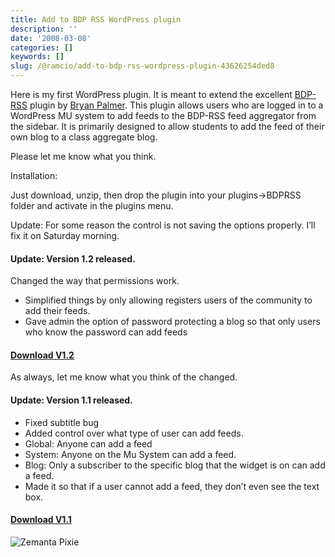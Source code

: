 ```yaml
---
title: Add to BDP RSS WordPress plugin
description: ''
date: '2008-03-08'
categories: []
keywords: []
slug: /@ramcio/add-to-bdp-rss-wordpress-plugin-43626254ded8
---
```


Here is my first WordPress plugin. It is meant to extend the excellent [BDP-RSS](http://www.ozpolitics.info/blog/?p=87) plugin by [Bryan Palmer](http://www.ozpolitics.info/blog/). This plugin allows users who are logged in to a WordPress MU system to add feeds to the BDP-RSS feed aggregator from the sidebar. It is primarily designed to allow students to add the feed of their own blog to a class aggregate blog.

Please let me know what you think.

Installation:

Just download, unzip, then drop the plugin into your plugins->BDPRSS folder and activate in the plugins menu.

Update: For some reason the control is not saving the options properly. I’ll fix it on Saturday morning.

#### Update: Version 1.2 released.

Changed the way that permissions work.

*   Simplified things by only allowing registers users of the community to add their feeds.
*   Gave admin the option of password protecting a blog so that only users who know the password can add feeds

#### [Download V1.2](http://www.andremalan.org/site/wp-content/uploads/2008/07/widget_addbdprss.zip)

As always, let me know what you think of the changed.

#### Update: Version 1.1 released.

*   Fixed subtitle bug
*   Added control over what type of user can add feeds.
*   Global: Anyone can add a feed
*   System: Anyone on the Mu System can add a feed.
*   Blog: Only a subscriber to the specific blog that the widget is on can add a feed.
*   Made it so that if a user cannot add a feed, they don’t even see the text box.

#### [Download V1.1](http://www.andremalan.org/site/wp-content/uploads/2008/04/widget_addbdprssphp.zip)

![Zemanta Pixie](https://cdn-images-1.medium.com/max/800/0*SOtIOuBPiignbNmM.)